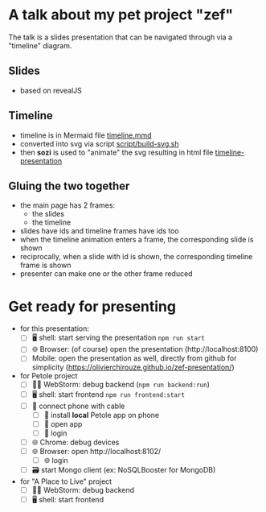 # A talk about my pet project "zef"

The talk is a slides presentation that can be navigated through via a "timeline" diagram.

## Slides
- based on revealJS

## Timeline

- timeline is in Mermaid file [timeline.mmd](./timeline.mmd)
- converted into svg via script [script/build-svg.sh](./script/build-svg.sh)
- then **sozi** is used to "animate" the svg resulting in html file [timeline-presentation](./timeline-presentation)

## Gluing the two together

- the main page has 2 frames:
  - the slides
  - the timeline
- slides have ids and timeline frames have ids too
- when the timeline animation enters a frame, the corresponding slide is shown
- reciprocally, when a slide with id is shown, the corresponding timeline frame is shown
- presenter can make one or the other frame reduced


# Get ready for presenting

- for this presentation:
  - [ ] 🖥️ shell: start serving the presentation `npm run start`
  - [ ] 🌐 Browser: (of course) open the presentation (http://localhost:8100)
  - [ ] Mobile: open the presentation as well, directly from github for simplicity (https://olivierchirouze.github.io/zef-presentation/)
- for Petole project
  - [ ] 🧑‍💻 WebStorm: debug backend (`npm run backend:run`)
  - [ ] 🖥️ shell: start frontend `npm run frontend:start`
  - [ ] 🔌 connect phone with cable
    - [ ] 📱 install **local** Petole app on phone
    - [ ] 📱 open app
    - [ ] 📱 login
  - [ ] 🌐 Chrome: debug devices
  - [ ] 🌐 Browser: open http://localhost:8102/
    - [ ] 🌐 login
  - [ ] 🗃️ start Mongo client (ex: NoSQLBooster for MongoDB)
- for "A Place to Live" project
  - [ ] 🧑‍💻 WebStorm: debug backend
  - [ ] 🖥️ shell: start frontend